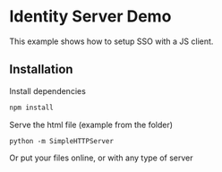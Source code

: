# Identity Server Demo
This example shows how to setup SSO with a JS client.

## Installation
Install dependencies

```js
npm install
```

Serve the html file (example from the folder)
```
python -m SimpleHTTPServer
```

Or put your files online, or with any type of server